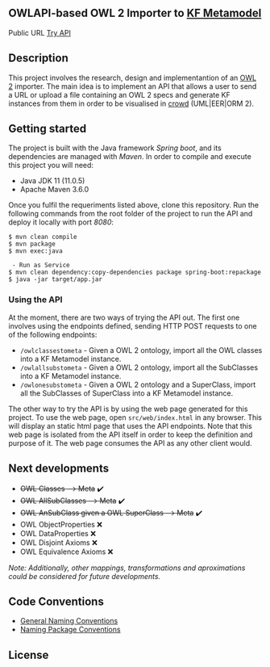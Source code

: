 ## OWLAPI-based OWL 2 Importer to [KF Metamodel](https://www.sciencedirect.com/science/article/abs/pii/S0169023X1500049X) ##

Public URL [Try API](http://crowd.fi.uncoma.edu.ar/crowd2-metamodel/metamodelapi-owlimport/src/web/index.html)

## Description
This project involves the research, design and implementantion of an [OWL 2](https://www.w3.org/TR/2012/REC-owl2-xml-serialization-20121211/) importer.
The main idea is to implement an API that allows a user to send a URL or upload a file containing an OWL 2 specs 
and generate KF instances from them in order to be visualised in [crowd](http://crowd.fi.uncoma.edu.ar) (UML|EER|ORM 2).


## Getting started
The project is built with the Java framework *Spring boot*, and its dependencies are managed with *Maven*. In order to compile and execute this project you will need:
- Java JDK 11 (11.0.5)
- Apache Maven 3.6.0

Once you fulfil the requeriments listed above, clone this repository. Run the following commands from the root folder of the project to run the API and deploy it locally with port *8080*:
```
$ mvn clean compile
$ mvn package
$ mvn exec:java

 - Run as Service
$ mvn clean dependency:copy-dependencies package spring-boot:repackage
$ java -jar target/app.jar 
```

### Using the API
At the moment, there are two ways of trying the API out. The first one involves using the endpoints defined, sending HTTP POST requests to one of the following endpoints:

- `/owlclassestometa` - Given a OWL 2 ontology, import all the OWL classes into a KF Metamodel instance.    
- `/owlallsubstometa` - Given a OWL 2 ontology, import all the SubClasses into a KF Metamodel instance.  
- `/owlonesubstometa` - Given a OWL 2 ontology and a SuperClass, import all the SubClasses of SuperClass into a KF Metamodel instance.

The other way to try the API is by using the web page generated for this project. To use the web page, open `src/web/index.html` in any browser. This will display an static html page that uses the API endpoints. Note that this web page is isolated from the API itself in order to keep the definition and purpose of it. The web page consumes the API as any other client would.

## Next developments
- ~~OWL Classes ⟶ Meta~~ ✔️
- ~~OWL AllSubClasses ⟶ Meta~~ ✔️
- ~~OWL AnSubClass given a OWL SuperClass ⟶ Meta~~ ✔️
- OWL ObjectProperties ❌
- OWL DataProperties ❌
- OWL Disjoint Axioms ❌
- OWL Equivalence Axioms ❌

*Note: Additionally, other mappings, transformations and aproximations could be considered for future developments.*

## Code Conventions
- [General Naming Conventions](https://www.oracle.com/technetwork/java/codeconventions-135099.html)
- [Naming Package Conventions](https://docs.oracle.com/javase/tutorial/java/package/namingpkgs.html)

## License